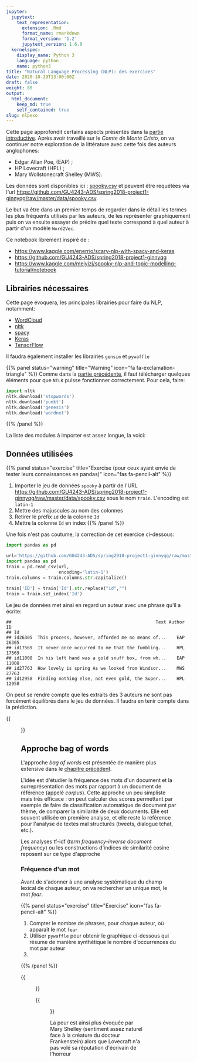 ```yaml
---
jupyter:
  jupytext:
    text_representation:
      extension: .Rmd
      format_name: rmarkdown
      format_version: '1.2'
      jupytext_version: 1.6.0
  kernelspec:
    display_name: Python 3
    language: python
    name: python3
title: "Natural Language Processing (NLP): des exercices"
date: 2020-10-29T13:00:00Z
draft: false
weight: 80
output: 
  html_document:
    keep_md: true
    self_contained: true
slug: nlpexo
---
```








Cette page approfondit certains aspects présentés dans la
[partie introductive](#nlp). Après avoir travaillé sur le
*Comte de Monte Cristo*, on va continuer notre exploration de la littérature
avec cette fois des auteurs anglophones:

* Edgar Allan Poe, (EAP) ;
* HP Lovecraft (HPL) ;
* Mary Wollstonecraft Shelley (MWS).

Les données sont disponibles ici : [spooky.csv](https://github.com/GU4243-ADS/spring2018-project1-ginnyqg/blob/master/data/spooky.csv) et peuvent être requétées via l'url 
<https://github.com/GU4243-ADS/spring2018-project1-ginnyqg/raw/master/data/spooky.csv>.

Le but va être dans un premier temps de regarder dans le détail les termes les plus fréquents utilisés par les auteurs, de les représenter graphiquement puis on va ensuite essayer de prédire quel texte correspond à quel auteur à partir d'un modèle `Word2Vec`.


Ce notebook librement inspiré de  : 

* https://www.kaggle.com/enerrio/scary-nlp-with-spacy-and-keras
* https://github.com/GU4243-ADS/spring2018-project1-ginnyqg
* https://www.kaggle.com/meiyizi/spooky-nlp-and-topic-modelling-tutorial/notebook

## Librairies nécessaires

Cette page évoquera, les principales librairies pour faire du NLP, notamment: 

* [WordCloud](https://github.com/amueller/word_cloud)
* [nltk](https://www.nltk.org/)
* [spacy](https://spacy.io/)
* [Keras](https://keras.io/)
* [TensorFlow](https://www.tensorflow.org/)

Il faudra également installer les librairies `gensim` et `pywaffle`

{{% panel status="warning" title="Warning" icon="fa fa-exclamation-triangle" %}}
Comme dans la [partie précédente](#nlp), il faut télécharger quelques éléments pour que `NTLK` puisse fonctionner correctement. Pour cela, faire:

~~~python
import nltk
nltk.download('stopwords')
nltk.download('punkt')
nltk.download('genesis')
nltk.download('wordnet')
~~~
{{% /panel %}}


La liste des modules à importer est assez longue, la voici:



## Données utilisées

{{% panel status="exercise" title="Exercise (pour ceux ayant envie de tester leurs connaissances en pandas)" icon="fas fa-pencil-alt" %}}
1. Importer le jeu de données `spooky` à partir de l'URL <https://github.com/GU4243-ADS/spring2018-project1-ginnyqg/raw/master/data/spooky.csv> sous le nom `train`. L'encoding est `latin-1`
2. Mettre des majuscules au nom des colonnes
3. Retirer le prefix `id` de la colonne `Id`
4. Mettre la colonne `Id` en index
{{% /panel %}}

Une fois n'est pas coutume, la correction de cet exercice ci-dessous:


```python
import pandas as pd

url='https://github.com/GU4243-ADS/spring2018-project1-ginnyqg/raw/master/data/spooky.csv'
import pandas as pd
train = pd.read_csv(url,
                    encoding='latin-1')
train.columns = train.columns.str.capitalize()
                    
train['ID'] = train['Id'].str.replace("id","")
train = train.set_index('Id')
```

Le jeu de données met ainsi en regard un auteur avec une phrase qu'il a écrite:


```
##                                                       Text Author     ID
## Id                                                                      
## id26305  This process, however, afforded me no means of...    EAP  26305
## id17569  It never once occurred to me that the fumbling...    HPL  17569
## id11008  In his left hand was a gold snuff box, from wh...    EAP  11008
## id27763  How lovely is spring As we looked from Windsor...    MWS  27763
## id12958  Finding nothing else, not even gold, the Super...    HPL  12958
```




On peut se rendre compte que les extraits des 3 auteurs ne sont pas forcément équilibrés dans le jeu de données. Il faudra en tenir compte dans la prédiction. 

{{<figure src="unnamed-chunk-6-1.png" >}}


## Approche bag of words

L'approche *bag of words* est présentée de
manière plus extensive dans le [chapitre précédent](#nlp).

L'idée est d'étudier la fréquence des mots d'un document et la surreprésentation des mots par rapport à un document de référence (appelé *corpus*). Cette approche un peu simpliste mais très efficace : on peut calculer des scores permettant par exemple de faire de classification automatique de document par thème, de comparer la similarité de deux documents. Elle est souvent utilisée en première analyse, et elle reste la référence pour l'analyse de textes mal structurés (tweets, dialogue tchat, etc.). 

Les analyses tf-idf (*term frequency-inverse document frequency*) ou les
constructions d'indices de similarité cosine reposent sur ce type d'approche

### Fréquence d'un mot

Avant de s'adonner à une analyse systématique du champ lexical de chaque
auteur, on va rechercher un unique mot, le mot *fear*. 


{{% panel status="exercise" title="Exercise" icon="fas fa-pencil-alt" %}}
1. Compter le nombre de phrases, pour chaque auteur, où apparaît le mot `fear`
2. Utiliser `pywaffle` pour obtenir le graphique ci-dessous qui résume de manière synthétique le nombre d'occurrences du mot par auteur 
3. 
{{% /panel %}}



{{<figure src="unnamed-chunk-8-1.png" >}}

{{<figure src="unnamed-chunk-9-1.png" >}}


La peur est ainsi plus évoquée par Mary Shelley (sentiment assez naturel face à la créature du docteur Frankenstein) alors que Lovecraft n'a pas volé sa réputation d'écrivain de l'horreur


